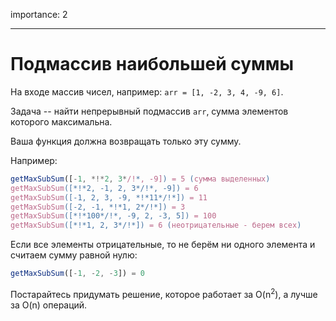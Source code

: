 importance: 2

---

# Подмассив наибольшей суммы

На входе массив чисел, например: `arr = [1, -2, 3, 4, -9, 6]`.

Задача -- найти непрерывный подмассив `arr`, сумма элементов которого максимальна.

Ваша функция должна возвращать только эту сумму.

Например:

```js
getMaxSubSum([-1, *!*2, 3*/!*, -9]) = 5 (сумма выделенных)
getMaxSubSum([*!*2, -1, 2, 3*/!*, -9]) = 6
getMaxSubSum([-1, 2, 3, -9, *!*11*/!*]) = 11
getMaxSubSum([-2, -1, *!*1, 2*/!*]) = 3
getMaxSubSum([*!*100*/!*, -9, 2, -3, 5]) = 100
getMaxSubSum([*!*1, 2, 3*/!*]) = 6 (неотрицательные - берем всех)
```

Если все элементы отрицательные, то не берём ни одного элемента и считаем сумму равной нулю:

```js
getMaxSubSum([-1, -2, -3]) = 0
```

Постарайтесь придумать решение, которое работает за O(n<sup>2</sup>), а лучше за O(n) операций.
